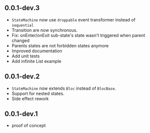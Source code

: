 ## 0.0.1-dev.3
* `StateMachine` now use `droppable` event transformer instead of `sequential`
* Transition are now synchronous.
* Fix: onEnter/onExit sub-state's state wasn't triggered when parent changed
* Parents states are not forbidden states anymore
* Improved documentation
* Add unit tests
* Add infinite List example

## 0.0.1-dev.2
* `StateMachine` now extends `Bloc` instead of `BlocBase`.
* Support for nested states.
* Side effect rework

## 0.0.1-dev.1
* proof of concept
